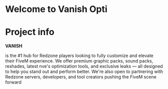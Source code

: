 # Welcome to Vanish Opti

# Project info
**VANISH**

is the #1 hub for Redzone players looking to fully customize and elevate their FiveM experience.
We offer premium graphic packs, sound packs, reshades, latest nve's optimization tools, and exclusive leaks — all designed to help you stand out and perform better.
We're also open to partnering with Redzone servers, developers, and tool creators pushing the FiveM scene forward
